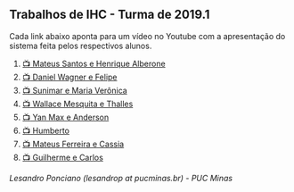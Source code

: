 ## Trabalhos de IHC - Turma de 2019.1 ##

Cada link abaixo aponta para um vídeo no Youtube com a apresentação do sistema feita pelos respectivos alunos.

1. [:tv: Mateus Santos e Henrique Alberone](https://youtu.be/cAa18ZdLKtw)
1. [:tv: Daniel Wagner e Felipe](https://www.youtube.com/watch?v=0agu4NU4BiA)
1. [:tv: Sunimar e Maria Verônica](https://youtu.be/IfjNP6EnC2s)
1. [:tv: Wallace Mesquita e Thalles](https://youtu.be/qYVr_MVihSE)
1. [:tv: Yan Max e Anderson](https://youtu.be/VH_oFcfFJ20)
1. [:tv: Humberto](https://youtu.be/K6O9ir6DmWg)
1. [:tv: Mateus Ferreira e Cassia](https://youtu.be/ZMl_RG1HK7Q)
1. [:tv: Guilherme e Carlos](https://www.youtube.com/watch?v=7z4ZZHiCGj4)


_Lesandro Ponciano (lesandrop at pucminas.br) - PUC Minas_
